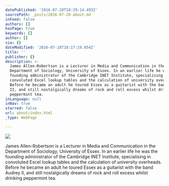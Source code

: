```yaml
---
datePublished: '2016-07-28T18:29:14.493Z'
sourcePath: _posts/2016-07-28-about.md
inFeed: false
authors: []
hasPage: true
keywords: []
author: []
via: {}
dateModified: '2016-07-28T18:17:19.054Z'
title: ''
publisher: {}
description: >-
  James Allen-Robertson is a Lecturer in Media and Communication in the
  Department of Sociology, University of Essex. In an earlier life he was the
  founding administrator of the Cambridge INET Institute, specialising in
  convoluted Excel lookup tables and the calculation of university overheads.
  Before he became an adult he toured Essex as a guitarist with the band Audrey
  II, and still nostalgically dreams of rock and roll excess whilst drinking
  peppermint tea.
inLanguage: null
inNav: true
starred: false
url: about/index.html
_type: WebPage

---
```

![](https://the-grid-user-content.s3-us-west-2.amazonaws.com/fc94660c-c26c-42d0-bd62-a14a505e8f54.jpg)

James Allen-Robertson is a Lecturer in Media and Communication in the Department of Sociology, University of Essex. In an earlier life he was the founding administrator of the Cambridge INET Institute, specialising in convoluted Excel lookup tables and the calculation of university overheads. Before he became an adult he toured Essex as a guitarist with the band Audrey II, and still nostalgically dreams of rock and roll excess whilst drinking peppermint tea.